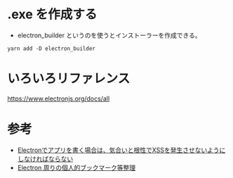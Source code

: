 
# .exe を作成する

* electron_builder というのを使うとインストーラーを作成できる。

```
yarn add -D electron_builder
```

# いろいろリファレンス

https://www.electronjs.org/docs/all

# 参考

* [Electronでアプリを書く場合は、気合いと根性でXSSを発生させないようにしなければならない](http://hasegawa.hatenablog.com/entry/20151225/p1)
* [Electron 周りの個人的ブックマーク等整理](https://qiita.com/yasumichi/items/2b035753129b80711efc)
